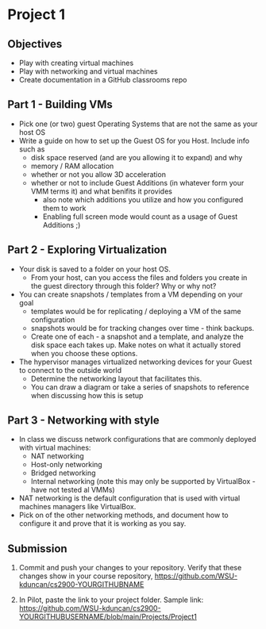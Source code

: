 # Project 1

## Objectives

- Play with creating virtual machines
- Play with networking and virtual machines
- Create documentation in a GitHub classrooms repo

## Part 1 - Building VMs

- Pick one (or two) guest Operating Systems that are not the same as your host OS
- Write a guide on how to set up the Guest OS for you Host.  Include info such as
    - disk space reserved (and are you allowing it to expand) and why
    - memory / RAM allocation
    - whether or not you allow 3D acceleration
    - whether or not to include Guest Additions (in whatever form your VMM terms it) and what benifits it provides
        - also note which additions you utilize and how you configured them to work
        - Enabling full screen mode would count as a usage of Guest Additions ;)

## Part 2 - Exploring Virtualization

- Your disk is saved to a folder on your host OS.  
    - From your host, can you access the files and folders you create in the guest directory through this folder?  Why or why not?
- You can create snapshots / templates from a VM depending on your goal
    - templates would be for replicating / deploying a VM of the same configuration
    - snapshots would be for tracking changes over time - think backups.
    - Create one of each - a snapshot and a template, and analyze the disk space each takes up.  Make notes on what it actually stored when you choose these options.
- The hypervisor manages virtualized networking devices for your Guest to connect to the outside world
    - Determine the networking layout that facilitates this.
    - You can draw a diagram or take a series of snapshots to reference when discussing how this is setup

## Part 3 - Networking with style

- In class we discuss network configurations that are commonly deployed with virtual machines:
    - NAT networking
    - Host-only networking
    - Bridged networking
    - Internal networking (note this may only be supported by VirtualBox - have not tested al VMMs)
- NAT networking is the default configuration that is used with virtual machines managers like VirtualBox.
- Pick on of the other networking methods, and document how to configure it and prove that it is working as you say.

## Submission

1. Commit and push your changes to your repository.  Verify that these changes show in your course repository, https://github.com/WSU-kduncan/cs2900-YOURGITHUBNAME

2. In Pilot, paste the link to your project folder.  Sample link: https://github.com/WSU-kduncan/cs2900-YOURGITHUBUSERNAME/blob/main/Projects/Project1